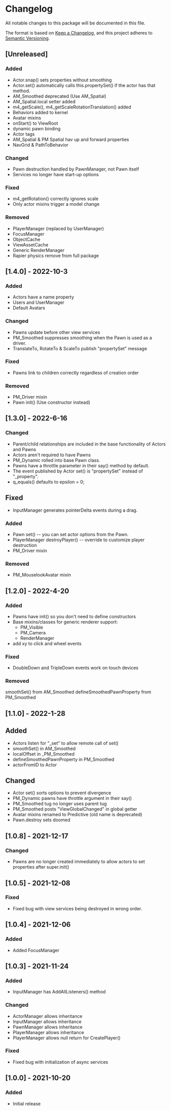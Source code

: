 # Changelog
All notable changes to this package will be documented in this file.

The format is based on [Keep a Changelog](https://keepachangelog.com/en/1.0.0/),
and this project adheres to [Semantic Versioning](https://semver.org/spec/v2.0.0.html).

## [Unreleased]
### Added
- Actor.snap() sets properties without smoothing
- Actor.set() automatically calls this.propertySet() if the actor has that method.
- AM_Smoothed deprecated (Use AM_Spatial)
- AM_Spatial.local setter added
- m4_getScale(), m4_getScaleRotationTranslation() added
- Behaviors added to kernel
- Avatar mixins
- onStart() to ViewRoot
- dynamic pawn binding
- Actor tags
- AM_Spatial & PM Spatial hav up and forward properties
- NavGrid & PathToBehavior

### Changed
- Pawn destruction handled by PawnManager, not Pawn itself
- Services no longer have start-up options

### Fixed
- m4_getRotation() correctly ignores scale
- Only actor mixins trigger a model change

### Removed
- PlayerManager (replaced by UserManager)
- FocusManager
- ObjectCache
- ViewAssetCache
- Generic RenderManager
- Rapier physics remove from full package

## [1.4.0] - 2022-10-3
### Added
- Actors have a name property
- Users and UserManager
- Default Avatars

### Changed
- Pawns update before other view services
- PM_Smoothed suppresses smoothing when the Pawn is used as a driver.
- TranslateTo, RotateTo & ScaleTo publish "propertySet" message

### Fixed
- Pawns link to children correctly regardless of creation order

### Removed
- PM_Driver mixin
- Pawn init() (Use constructor instead)

## [1.3.0] - 2022-6-16
### Changed
- Parent/child relationships are included in the base functionality of Actors and Pawns
- Actors aren't required to have Pawns
- PM_Dynamic rolled into base Pawn class.
- Pawns have a throttle parameter in their say() method by default.
- The event published by Actor set() is "propertySet" instead of "_property".
- q_equals() defaults to epsilon = 0;

## Fixed
- InputManager generates pointerDelta events during a drag.

### Added
- Pawn set() -- you can set actor options from the Pawn.
- PlayerManager destroyPlayer() -- override to customize player destruction
- PM_Driver mixin

### Removed
- PM_MouselookAvatar mixin

## [1.2.0] - 2022-4-20
### Added
- Pawns have init() so you don't need to define constructors
- Base mixins/classes for generic renderer support:
  - PM_Visible
  - PM_Camera
  - RenderManager
- add xy to click and wheel events

### Fixed
- DoubleDown and TripleDown events work on touch devices

### Removed
smoothSet() from AM_Smoothed
defineSmoothedPawnProperty from PM_Smoothed

## [1.1.0] - 2022-1-28
## Added
- Actors listen for "_set" to allow remote call of set()
- smoothSet() in AM_Smoothed
- localOffset in _PM_Smoothed
- defineSmoothedPawnProperty in PM_Smoothed
- actorFromID to Actor

## Changed
- Actor set() sorts options to prevent divergence
- PM_Dynamic pawns have throttle argument in their say()
- PM_Smoothed tug no longer uses parent tug
- PM_Smoothed posts "ViewGlobalChanged" in global getter
- Avatar mixins renamed to Predictive (old name is deprecated)
- Pawn.destroy sets doomed

## [1.0.8] - 2021-12-17
### Changed
- Pawns are no longer created immediately to allow actors to set properties after super.init()

## [1.0.5] - 2021-12-08
### Fixed
- Fixed bug with view services being destroyed in wrong order.

## [1.0.4] - 2021-12-06
### Added
- Added FocusManager

## [1.0.3] - 2021-11-24
### Added
- InputManager has AddAllListeners() method
### Changed
- ActorManager allows inheritance
- InputManager allows inheritance
- PawnManager allows inheritance
- PlayerManager allows inheritance
- PlayerManager allows null return for CreatePlayer()
### Fixed
- Fixed bug with initialization of async services

## [1.0.0] - 2021-10-20
### Added
- Initial release








